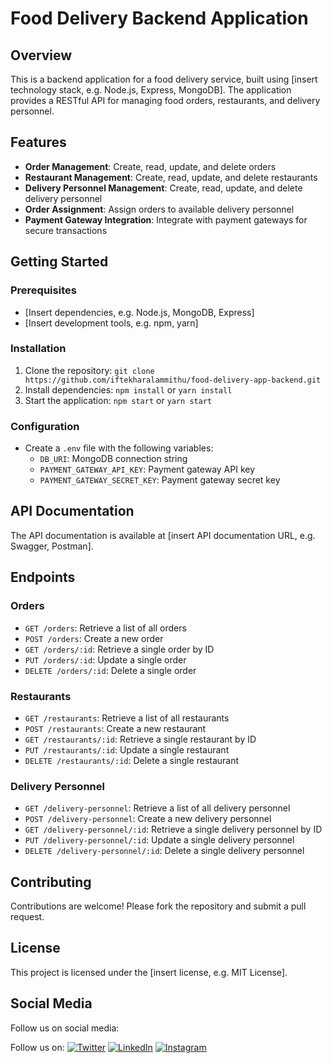 # Food Delivery Backend Application

## Overview

This is a backend application for a food delivery service, built using [insert technology stack, e.g. Node.js, Express, MongoDB]. The application provides a RESTful API for managing food orders, restaurants, and delivery personnel.

## Features

- **Order Management**: Create, read, update, and delete orders
- **Restaurant Management**: Create, read, update, and delete restaurants
- **Delivery Personnel Management**: Create, read, update, and delete delivery personnel
- **Order Assignment**: Assign orders to available delivery personnel
- **Payment Gateway Integration**: Integrate with payment gateways for secure transactions

## Getting Started

### Prerequisites

- [Insert dependencies, e.g. Node.js, MongoDB, Express]
- [Insert development tools, e.g. npm, yarn]

### Installation

1. Clone the repository: `git clone https://github.com/iftekharalammithu/food-delivery-app-backend.git`
2. Install dependencies: `npm install` or `yarn install`
3. Start the application: `npm start` or `yarn start`

### Configuration

- Create a `.env` file with the following variables:
  - `DB_URI`: MongoDB connection string
  - `PAYMENT_GATEWAY_API_KEY`: Payment gateway API key
  - `PAYMENT_GATEWAY_SECRET_KEY`: Payment gateway secret key

## API Documentation

The API documentation is available at [insert API documentation URL, e.g. Swagger, Postman].

## Endpoints

### Orders

- `GET /orders`: Retrieve a list of all orders
- `POST /orders`: Create a new order
- `GET /orders/:id`: Retrieve a single order by ID
- `PUT /orders/:id`: Update a single order
- `DELETE /orders/:id`: Delete a single order

### Restaurants

- `GET /restaurants`: Retrieve a list of all restaurants
- `POST /restaurants`: Create a new restaurant
- `GET /restaurants/:id`: Retrieve a single restaurant by ID
- `PUT /restaurants/:id`: Update a single restaurant
- `DELETE /restaurants/:id`: Delete a single restaurant

### Delivery Personnel

- `GET /delivery-personnel`: Retrieve a list of all delivery personnel
- `POST /delivery-personnel`: Create a new delivery personnel
- `GET /delivery-personnel/:id`: Retrieve a single delivery personnel by ID
- `PUT /delivery-personnel/:id`: Update a single delivery personnel
- `DELETE /delivery-personnel/:id`: Delete a single delivery personnel

## Contributing

Contributions are welcome! Please fork the repository and submit a pull request.

## License

This project is licensed under the [insert license, e.g. MIT License].

## Social Media

Follow us on social media:

Follow us on:
[![Twitter](https://img.shields.io/badge/Twitter-1DA1F2?style=flat&logo=twitter&logoColor=white)](https://x.com/M1thuChowdhury)
[![LinkedIn](https://img.shields.io/badge/LinkedIn-0077B5?style=flat&logo=linkedin&logoColor=white)](https://www.linkedin.com/in/iftekharalammithu/)
[![Instagram](https://img.shields.io/badge/Instagram-E4405F?style=flat&logo=instagram&logoColor=white)](https://www.instagram.com/iftekharalammithu/)

 <!-- [![YouTube](https://img.shields.io/badge/YouTube-FF0000?style=flat&logo=youtube&logoColor=white)](https://youtube.com/yourchannel) -->
 <!-- [![Facebook](https://img.shields.io/badge/Facebook-1877F2?style=flat&logo=facebook&logoColor=white)](https://facebook.com/yourpage) -->
